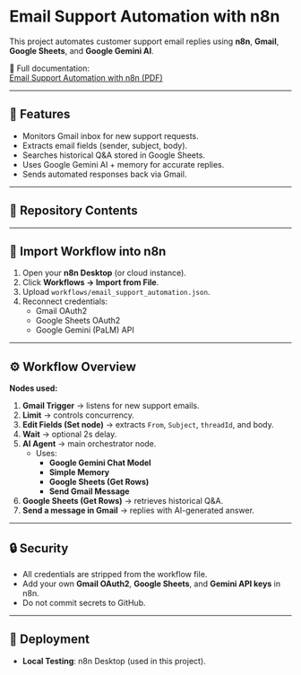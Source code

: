 # Email Support Automation with n8n

This project automates customer support email replies using **n8n**, **Gmail**, **Google Sheets**, and **Google Gemini AI**.  


📄 Full documentation:  
[Email Support Automation with n8n (PDF)](Email_Support_Automation_with_n8n.pdf)


---

## 🚀 Features
- Monitors Gmail inbox for new support requests.
- Extracts email fields (sender, subject, body).
- Searches historical Q&A stored in Google Sheets.
- Uses Google Gemini AI + memory for accurate replies.
- Sends automated responses back via Gmail.

---

## 📂 Repository Contents


---

## 🔧 Import Workflow into n8n
1. Open your **n8n Desktop** (or cloud instance).  
2. Click **Workflows → Import from File**.  
3. Upload `workflows/email_support_automation.json`.  
4. Reconnect credentials:
   - Gmail OAuth2  
   - Google Sheets OAuth2  
   - Google Gemini (PaLM) API  

---

## ⚙️ Workflow Overview
**Nodes used:**
1. **Gmail Trigger** → listens for new support emails.  
2. **Limit** → controls concurrency.  
3. **Edit Fields (Set node)** → extracts `From`, `Subject`, `threadId`, and body.  
4. **Wait** → optional 2s delay.  
5. **AI Agent** → main orchestrator node.  
   - Uses:
     - **Google Gemini Chat Model**
     - **Simple Memory**
     - **Google Sheets (Get Rows)**
     - **Send Gmail Message**  
6. **Google Sheets (Get Rows)** → retrieves historical Q&A.  
7. **Send a message in Gmail** → replies with AI-generated answer.  

---

## 🔒 Security
- All credentials are stripped from the workflow file.  
- Add your own **Gmail OAuth2**, **Google Sheets**, and **Gemini API keys** in n8n.  
- Do not commit secrets to GitHub.  

---

## 📌 Deployment
- **Local Testing**: n8n Desktop (used in this project).  



